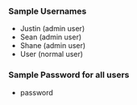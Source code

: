### Sample Usernames

- Justin (admin user)
- Sean (admin user)
- Shane (admin user)
- User (normal user)

### Sample Password for all users

- password
